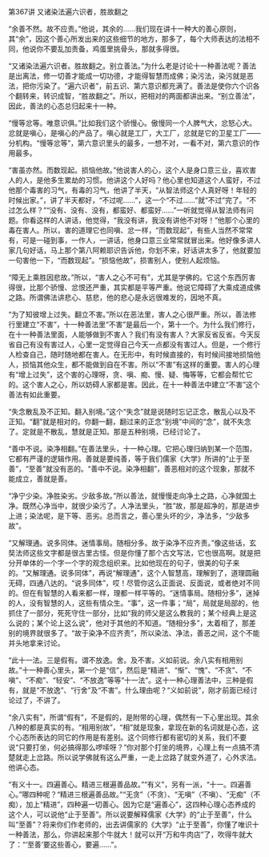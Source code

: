 第367讲 又诸染法遍六识者，胜故翻之

“余善不然。故不应责。”他说，其余的……我们现在讲十一种大的善心原则，其“余”，因这个善心所发出来的这些细节的地方，那多了，每个大师表达的法相不同，他说你不要乱加责备，鸡蛋里挑骨头，那就多得很。

“又诸染法遍六识者。胜故翻之。别立善法。”为什么老是讨论十一种善法呢？善法是出离法，修一切善才能成一切功德，才能得智慧而成佛；染污法，染污就是恶法，把你污染了。“遍六识者”，前五识、第六意识都充满了。善法是使你六个识各个翻转来，转识成智，“胜故翻之”。所以，把相对的两面都讲出来。“别立善法”，因此，善法的心态总归起来十一种。

“慢等忿等。唯意识俱。”比如我们这个骄慢心。傲慢同一个人脾气大，忿怒心大。忿就是嗔心，是嗔心的产品了。嗔心就是工厂，大工厂，忿就是它的卫星工厂——分机构。“慢等忿等”，第六意识里头的最多，一想不对，一看不对，第六意识的作用最多。

“害虽亦然。而数现起。损恼他故。”他说害人的心，这个人是身口意三业，喜欢害人的人，是他多生累劫的习惯。他讲这个人好吗？他心里也知道这个人蛮好，不过他那个毒害的习气，有毒的习气，他讲了半天，“从智法师这个人真好呀！年轻的时候出家。”，讲了半天都好，“不过呢……”，这一个“不过……”就“不过”完了。“不过怎么样？”“没有、没有、没有，都蛮好、都蛮好……”一听就觉得从智法师有问题。你看这样的人讲话，他觉得，“我没有讲，我没有讲他不对呀！”他那个心里的毒在害人。所以，害的道理它也同嗔、忿一样，“而数现起”，有些人当然不常常有，可是一碰到事，一作人，一讲话，他身口意三业常常就冒出来。他好像多讲人家几句好话，马上那个第八阿赖耶识告诉他，你划不来，好话讲太多了，他就要加一句害他一下，“而数现起”。“损恼他故”，损害别人，使别人起烦恼。

“障无上乘胜因悲故。”所以，“害人之心不可有”，尤其是学佛的。它这个东西厉害得很，比那个骄慢、忿恨还严重，其实都是平等严重。他说它障碍了大乘成道成佛之路。所谓佛法讲悲心、慈悲，他的悲心是永远很难发的，因地不真。

“为了知彼增上过失。翻立不害。”所以在恶法里，害人之心很严重。所以，善法修行里建立“不害”，十一种善法里“不害”是最后一个，第十一个。为什么我们修行，在十一种善法里面，人能够做到不害人？我们有没有害人？大家反省反省。今天反省自己有没有害过人，心里一定觉得自己今天一点都没有害过人。但是，一个修行人检查自己，随时随地都在害人。在无形中，有时候直接的，有时候间接地损恼他人，损恼其他众生，都不能做到自在不害。所以“不害”有这样的重要。害人的心理有“增上过失”，这个害的心理呀，贪、嗔、痴、慢、疑、悔等等，它都会帮忙它的。这个害人之心，所以妨碍人家都是害。因此，在十一种善法中建立“不害”这个善法有如此重要。

“失念散乱及不正知。翻入别境。”这个“失念”就是说随时忘记正念，散乱心以及不正知。“翻”就是相对的。你翻一翻，翻过来的正念“别境”中间的“念”，就不失念了。定就是不散乱，慧就是正知。那是五种别境，已经讨论了。

“善中不说。染净相翻。”在善法里头，十一种心理。它把心理归纳到某一个范围，它都有严谨的逻辑作用。善就是要纯善，等于我们儒家《大学》所讲的“止于至善”，“至善”就没有恶的。“善中不说。染净相翻”，善恶相对的这个现象，那就不能成立，善就是善。

“净宁少染。净胜染劣。少敌多故。”所以善法，就慢慢走向净土之路，心净就国土净。既然心净当中，就很少染污了。人净法里头，“胜”故，那是超净的，那是进步上进；染法呢，是下等、恶劣。总而言之，善心里头坏的少，净法多，“少敌多故”。

“又解理通。说多同体。迷情事局。随相分多。故于染净不应齐责。”像这些话，玄奘法师这些文字都是很古里古怪。但是你懂了那个古文写法，它也很高啊。就是把分开单体的一个字一个字的观念组织来。比如他现在的句子，很美的句子来的。“又解理通。说多同体”，再说“解理通”，这个人智慧高，理解到了，道理圆融无碍，四通八达的。“说多同体”，哎！尽管你这么正面说、反面说，或者绝对不同的。但在有智慧的人看来都一样，理都一样平等的。“迷情事局。随相分多”，迷掉的人，没有智慧的人，这些有情众生。“事”，这一件事；“局”，局就是局部的，他抓住了一部分，死死守住一部分，比如“我的师父是这么教我的；某个经典上是这么说的；某个论上这么说”，他对于其他的不知道。“随相分多”，太着相了，那差别的境界就很多了。“故于染净不应齐责”，所以染法、净法，善恶之间，这个不能并头地拿来讨论。

“此十一法。三是假有。谓不放逸。舍。及不害。义如前说。余八实有相用别故。”十一种善心里头，第一个是“信”，然后是“精进”、“惭”、“愧”、“不贪”、“不嗔”、“不痴”、“轻安”、“不放逸”等等“十一法”。这十一种心理善法中，三种是假有，就是“不放逸”、“行舍”及“不害”。什么理由呢？“义如前说”，刚才前面已经讨论过了，不讲了。

“余八实有”，所谓“假有”，不是假的，是附带的心理，偶然有一下心里出现。其余八种的都是真实的有。“相用别故”，“相”就是现象，拿现在新的名词就是心态，这个心态所表达的同它的作用是有差别。这个同修行都有密切的关系，我们不要说“只要打坐，何必搞得那么啰嗦呀？”你对那个打坐的境界，心理上有一点搞不清楚就走上岔路。所以说学佛就有这么严重，一走上岔路了就变外道了，心外求法。他讲心态。

“有义十一。四遍善心。精进三根遍善品故。”“有义”，另有一派，“十一。四遍善心。”哪四种呢？“精进三根遍善品故。”“无贪”（不贪）、“无嗔”（不嗔）、“无痴”（不痴），加上“精进”，四种遍一切善心。因为它是“遍善心”，这四种心理心态养成的这个人，可以说他“止于至善”。所以说要解释儒家《大学》的“止于至善”，什么叫“至善”？将来你们作老师的，出去讲儒家的《大学》“止于至善”，你懂了唯识十一种善法，那么，你讲起来那个牛就大！就可以开“万和牛肉店”了，吹得牛就大了：“‘至善’要这些善心，要遍……”。



